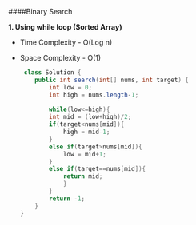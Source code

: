 ####Binary Search

**1. Using while loop (Sorted Array)**

- Time Complexity - O(Log n)

- Space Complexity - O(1) 
  ​
  ```java
   class Solution {
      public int search(int[] nums, int target) {
          int low = 0;
          int high = nums.length-1;
          
          while(low<=high){
          int mid = (low+high)/2;
          if(target<nums[mid]){
              high = mid-1;       
          }
          else if(target>nums[mid]){
              low = mid+1; 
          }
          else if(target==nums[mid]){
              return mid;
              }
          }
          return -1;
      }
  }
  ```
  ​
